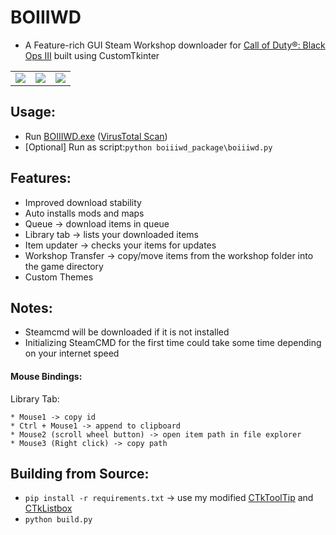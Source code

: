 # BOIIIWD
- A Feature-rich GUI Steam Workshop downloader for [Call of Duty®: Black Ops III](https://store.steampowered.com/app/311210/Call_of_Duty_Black_Ops_III/) built using CustomTkinter <br>

<table>
  <tr>
    <td align="center">
      <img src="https://github.com/faroukbmiled/BOIIIWD/assets/51106560/4d199e21-c9a0-4dfc-b831-866fbff1d1a1" max-width="400" />
    </td>
    <td align="center">
      <img src="https://github.com/faroukbmiled/BOIIIWD/assets/51106560/25174889-4524-455f-9836-f4ea5240e07f" max-width="400" />
    </td>
    <td align="center">
      <img src="https://github.com/faroukbmiled/BOIIIWD/assets/51106560/df54a0d7-f9ab-4061-b8b7-06d9e5992c90" max-width="400" />
    </td>
  </tr>
</table>

## Usage:
- Run [BOIIIWD.exe](https://github.com/faroukbmiled/BOIIIWD/releases/latest/download/Release.zip) ([VirusTotal Scan](https://www.virustotal.com/gui/file/5ca1367a82893a1f412b59a52431e9ac4219a67a50c294ee86a7d41473826b14/detection))
- [Optional] Run as script:```python boiiiwd_package\boiiiwd.py```

## Features:
- Improved download stability
- Auto installs mods and maps
- Queue -> download items in queue
- Library tab -> lists your downloaded items
- Item updater -> checks your items for updates
- Workshop Transfer -> copy/move items from the workshop folder into the game directory
- Custom Themes

## Notes:
- Steamcmd will be downloaded if it is not installed <br>
- Initializing SteamCMD for the first time could take some time depending on your internet speed <br>

#### Mouse Bindings:
  Library Tab:

    * Mouse1 -> copy id
    * Ctrl + Mouse1 -> append to clipboard
    * Mouse2 (scroll wheel button) -> open item path in file explorer
    * Mouse3 (Right click) -> copy path

## Building from Source:
- ```pip install -r requirements.txt``` -> use my modified [CTkToolTip](./CTkToolTip) and [CTkListbox](./CTkListbox)
- ```python build.py```
